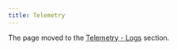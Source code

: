 ```yaml
---
title: Telemetry
---
```


The page moved to the [Telemetry - Logs](./../telemetry/telemetry-02-logs.md) section.
